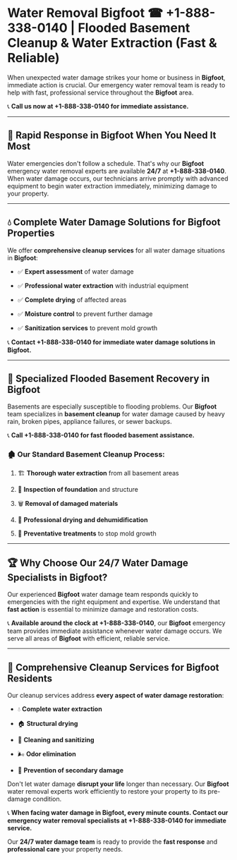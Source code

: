 # Water Removal Bigfoot ☎ +1-888-338-0140 | Flooded Basement Cleanup & Water Extraction (Fast & Reliable)

When unexpected water damage strikes your home or business in **Bigfoot**, immediate action is crucial. Our emergency water removal team is ready to help with fast, professional service throughout the **Bigfoot** area. 

📞 **Call us now at +1-888-338-0140 for immediate assistance.**
---
## 🚀 Rapid Response in Bigfoot When You Need It Most
Water emergencies don't follow a schedule. That's why our **Bigfoot** emergency water removal experts are available **24/7** at **+1-888-338-0140**. When water damage occurs, our technicians arrive promptly with advanced equipment to begin water extraction immediately, minimizing damage to your property.
---
## 💧 Complete Water Damage Solutions for Bigfoot Properties
We offer **comprehensive cleanup services** for all water damage situations in **Bigfoot**:
- ✅ **Expert assessment** of water damage  
- ✅ **Professional water extraction** with industrial equipment  
- ✅ **Complete drying** of affected areas  
- ✅ **Moisture control** to prevent further damage  
- ✅ **Sanitization services** to prevent mold growth  
📞 **Contact +1-888-338-0140 for immediate water damage solutions in Bigfoot.**
---
## 🌊 Specialized Flooded Basement Recovery in Bigfoot
Basements are especially susceptible to flooding problems. Our **Bigfoot** team specializes in **basement cleanup** for water damage caused by heavy rain, broken pipes, appliance failures, or sewer backups. 
📞 **Call +1-888-338-0140 for fast flooded basement assistance.**
### 🏚️ Our Standard Basement Cleanup Process:
1. 🏗️ **Thorough water extraction** from all basement areas  
2. 🔎 **Inspection of foundation** and structure  
3. 🗑️ **Removal of damaged materials**  
4. 💨 **Professional drying and dehumidification**  
5. 🚫 **Preventative treatments** to stop mold growth  
---
## 🏆 Why Choose Our 24/7 Water Damage Specialists in Bigfoot?
Our experienced **Bigfoot** water damage team responds quickly to emergencies with the right equipment and expertise. We understand that **fast action** is essential to minimize damage and restoration costs.
📞 **Available around the clock at +1-888-338-0140**, our **Bigfoot** emergency team provides immediate assistance whenever water damage occurs. We serve all areas of **Bigfoot** with efficient, reliable service.
---
## 🧹 Comprehensive Cleanup Services for Bigfoot Residents
Our cleanup services address **every aspect of water damage restoration**:
- 💧 **Complete water extraction**  
- 🏠 **Structural drying**  
- 🧼 **Cleaning and sanitizing**  
- 🌬️ **Odor elimination**  
- 🚫 **Prevention of secondary damage**  
Don't let water damage **disrupt your life** longer than necessary. Our **Bigfoot** water removal experts work efficiently to restore your property to its pre-damage condition.
📞 **When facing water damage in Bigfoot, every minute counts. Contact our emergency water removal specialists at +1-888-338-0140 for immediate service.**
Our **24/7 water damage team** is ready to provide the **fast response** and **professional care** your property needs.
